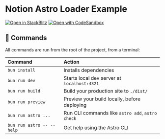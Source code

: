 # Notion Astro Loader Example

[![Open in StackBlitz](https://developer.stackblitz.com/img/open_in_stackblitz.svg)](https://stackblitz.com/github/saeidex/notion-astro-loader-example/tree/main/)
[![Open with CodeSandbox](https://assets.codesandbox.io/github/button-edit-lime.svg)](https://codesandbox.io/p/sandbox/github/saeidex/notion-astro-loader-example/tree/main/)

## 🧞 Commands

All commands are run from the root of the project, from a terminal:

| Command                   | Action                                           |
| :------------------------ | :----------------------------------------------- |
| `bun install`             | Installs dependencies                            |
| `bun run dev`             | Starts local dev server at `localhost:4321`      |
| `bun run build`           | Build your production site to `./dist/`          |
| `bun run preview`         | Preview your build locally, before deploying     |
| `bun run astro ...`       | Run CLI commands like `astro add`, `astro check` |
| `bun run astro -- --help` | Get help using the Astro CLI                     |
